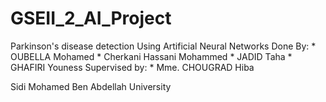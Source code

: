 # GSEII_2_AI_Project
Parkinson's disease detection Using Artificial Neural Networks
Done By: 
        * OUBELLA Mohamed
        * Cherkani Hassani Mohammed
        * JADID Taha
        * GHAFIRI Youness
Supervised by:
        * Mme. CHOUGRAD Hiba

Sidi Mohamed Ben Abdellah University
